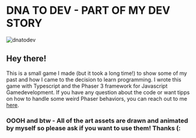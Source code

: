 # DNA TO DEV - PART OF MY DEV STORY

![dnatodev](https://github.com/mischulz14/from-dna-to-dev/assets/96014669/40c923fc-55d0-4146-80a8-268a8224c6fd)

## Hey there! 
This is a small game I made (but it took a long time!) to show some of my past and how I came to the decision to learn programming. 
I wrote this game with Typescript and the Phaser 3 framework for Javascript Gamedevelopment. 
If you have any question about the code or want tipps on how to handle some weird Phaser behaviors, you can reach out to me [here](michaelschulz.tech).

### OOOH and btw - All of the art assets are drawn and animated by myself so please ask if you want to use them! Thanks (: 


